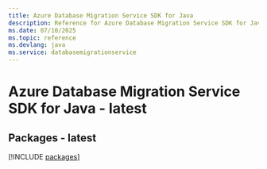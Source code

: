 ```yaml
---
title: Azure Database Migration Service SDK for Java
description: Reference for Azure Database Migration Service SDK for Java
ms.date: 07/10/2025
ms.topic: reference
ms.devlang: java
ms.service: databasemigrationservice
---
```

# Azure Database Migration Service SDK for Java - latest
## Packages - latest
[!INCLUDE [packages](database-migration-service-index.md)]